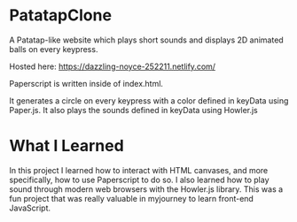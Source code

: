 # PatatapClone
A Patatap-like website which plays short sounds and displays 2D animated balls on every keypress.

Hosted here: https://dazzling-noyce-252211.netlify.com/

Paperscript is written inside of index.html.

It generates a circle on every keypress with a color defined in keyData using Paper.js. It also plays the sounds defined in keyData using Howler.js

# What I Learned
In this project I learned how to interact with HTML canvases, and more specifically, how to use Paperscript to do so. I also learned how to play sound through modern web browsers with the Howler.js library. This was a fun project that was really valuable in myjourney to learn front-end JavaScript.
